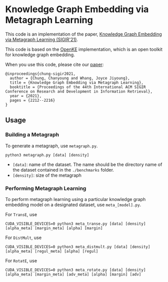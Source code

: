 # Knowledge Graph Embedding via Metagraph Learning

This code is an implementation of the paper, [Knowledge Graph Embedding via Metagraph Learning (SIGIR'21)](https://dl.acm.org/doi/abs/10.1145/3404835.3463072).

This code is based on the [OpenKE](http://openke.thunlp.org) implementation, which is an open toolkit for knowledge graph embedding.

When you use this code, please cite our [paper](https://dl.acm.org/doi/abs/10.1145/3404835.3463072):

```
@inproceedings{chung-sigir2021,
  author = {Chung, Chanyoung and Whang, Joyce Jiyoung},
  title = {Knowledge Graph Embedding via Metagraph Learning},
  booktitle = {Proceedings of the 44th International ACM SIGIR Conference on Research and Development in Information Retrieval},
  year = {2021},
  pages = {2212--2216}
}
```

## Usage

### Building a Metagraph

To generate a metagraph, use `metagraph.py`.

```
python3 metagraph.py [data] [density]
```
- `[data]`: name of the dataset. The name should be the directory name of the dataset contained in the `./benchmarks` folder.
- `[density]`: size of the metagraph

### Performing Metagraph Learning

To perform metagraph learning using a particular knowledge graph embedding model on a designated dataset, use `meta_[model].py`.

For `TransE`, use

```
CUDA_VISIBLE_DEVICES=0 python3 meta_transe.py [data] [density] [alpha_meta] [margin_meta] [alpha] [margin]
```

For `DistMult`, use

```
CUDA_VISIBLE_DEVICES=0 python3 meta_distmult.py [data] [density] [alpha_meta] [regul_meta] [alpha] [regul]
```

For `RotatE`, use

```
CUDA_VISIBLE_DEVICES=0 python3 meta_rotate.py [data] [density] [alpha_meta] [margin_meta] [adv_meta] [alpha] [margin] [adv]
```
